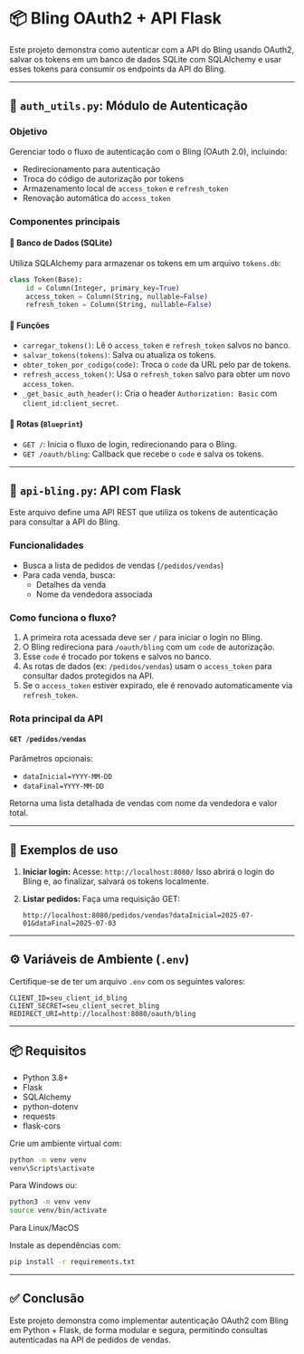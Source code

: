 # 📦 Bling OAuth2 + API Flask

Este projeto demonstra como autenticar com a API do Bling usando OAuth2, salvar os tokens em um banco de dados SQLite com SQLAlchemy e usar esses tokens para consumir os endpoints da API do Bling.

---

## 🔐 `auth_utils.py`: Módulo de Autenticação

### Objetivo

Gerenciar todo o fluxo de autenticação com o Bling (OAuth 2.0), incluindo:
- Redirecionamento para autenticação
- Troca do código de autorização por tokens
- Armazenamento local de `access_token` e `refresh_token`
- Renovação automática do `access_token`

### Componentes principais

#### 🔹 Banco de Dados (SQLite)
Utiliza SQLAlchemy para armazenar os tokens em um arquivo `tokens.db`:
```python
class Token(Base):
    id = Column(Integer, primary_key=True)
    access_token = Column(String, nullable=False)
    refresh_token = Column(String, nullable=False)
```

#### 🔹 Funções
- `carregar_tokens()`: Lê o `access_token` e `refresh_token` salvos no banco.
- `salvar_tokens(tokens)`: Salva ou atualiza os tokens.
- `obter_token_por_codigo(code)`: Troca o `code` da URL pelo par de tokens.
- `refresh_access_token()`: Usa o `refresh_token` salvo para obter um novo `access_token`.
- `_get_basic_auth_header()`: Cria o header `Authorization: Basic` com `client_id:client_secret`.

#### 🔹 Rotas (`Blueprint`)
- `GET /`: Inicia o fluxo de login, redirecionando para o Bling.
- `GET /oauth/bling`: Callback que recebe o `code` e salva os tokens.

---

## 🚀 `api-bling.py`: API com Flask

Este arquivo define uma API REST que utiliza os tokens de autenticação para consultar a API do Bling.

### Funcionalidades

- Busca a lista de pedidos de vendas (`/pedidos/vendas`)
- Para cada venda, busca:
  - Detalhes da venda
  - Nome da vendedora associada

### Como funciona o fluxo?

1. A primeira rota acessada deve ser `/` para iniciar o login no Bling.
2. O Bling redireciona para `/oauth/bling` com um `code` de autorização.
3. Esse `code` é trocado por tokens e salvos no banco.
4. As rotas de dados (ex: `/pedidos/vendas`) usam o `access_token` para consultar dados protegidos na API.
5. Se o `access_token` estiver expirado, ele é renovado automaticamente via `refresh_token`.

### Rota principal da API
#### `GET /pedidos/vendas`
Parâmetros opcionais:
- `dataInicial=YYYY-MM-DD`
- `dataFinal=YYYY-MM-DD`

Retorna uma lista detalhada de vendas com nome da vendedora e valor total.

---

## 🧪 Exemplos de uso

1. **Iniciar login:**
   Acesse: `http://localhost:8080/`
   Isso abrirá o login do Bling e, ao finalizar, salvará os tokens localmente.

2. **Listar pedidos:**
   Faça uma requisição GET:
   ```
   http://localhost:8080/pedidos/vendas?dataInicial=2025-07-01&dataFinal=2025-07-03
   ```

---

## ⚙️ Variáveis de Ambiente (`.env`)

Certifique-se de ter um arquivo `.env` com os seguintes valores:

```
CLIENT_ID=seu_client_id_bling
CLIENT_SECRET=seu_client_secret_bling
REDIRECT_URI=http://localhost:8080/oauth/bling
```

---

## 📦 Requisitos

- Python 3.8+
- Flask
- SQLAlchemy
- python-dotenv
- requests
- flask-cors

Crie um ambiente virtual com:

```bash
python -m venv venv
venv\Scripts\activate
``` 
Para Windows ou:

```bash
python3 -m venv venv
source venv/bin/activate
```
Para Linux/MacOS


Instale as dependências com:
```bash
pip install -r requirements.txt
```

---

## ✅ Conclusão

Este projeto demonstra como implementar autenticação OAuth2 com Bling em Python + Flask, de forma modular e segura, permitindo consultas autenticadas na API de pedidos de vendas.